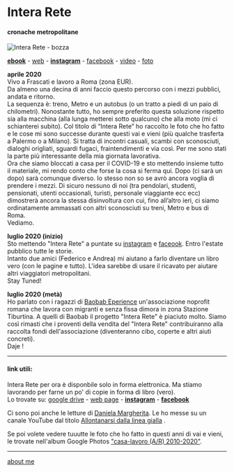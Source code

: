 # Intera Rete  
#### cronache metropolitane  


![](https://live.staticflickr.com/65535/50342340017_b4061393e8.jpg "Intera Rete - bozza")

[**ebook**](https://docs.google.com/document/d/1PV7WbbdWiHOb4LGqKyP_v74guc3X_x8mVvlGyGiRBqY/edit?usp=sharing) - [web](https://docs.google.com/document/d/e/2PACX-1vQRwiANaom26EhtbYZtutYeL-2fAjymjrPLMVab8JFhXCJS-6tZhbRlzBT5uN64oruOdjbD5KI3Oofl/pub) -  [**instagram**](https://www.instagram.com/InteraRete/) - [facebook](https://www.facebook.com/InteraReteFB) - [video](https://www.youtube.com/channel/UC8B2bq3VdPtSeLzryWwNAlQ) - [foto](https://photos.app.goo.gl/px1VuYtnZLgSsTGAA)  
 

**aprile 2020**  
Vivo a Frascati e lavoro a Roma (zona EUR).  
Da almeno una decina di anni faccio questo percorso con i mezzi pubblici, andata e ritorno.   
La sequenza è: treno, Metro e un autobus (o un tratto a piedi di un paio di chilometri). Nonostante tutto, ho sempre preferito questa soluzione rispetto sia alla macchina (alla lunga metterei sotto qualcuno) che alla moto (mi ci schianterei subito). Col titolo di “Intera Rete” ho raccolto le foto che ho fatto e le cose mi sono successe durante questi vai e vieni (più qualche trasferta a Palermo o a Milano). Si tratta di incontri casuali, scambi con sconosciuti, dialoghi origliati, sguardi fugaci, fraintendimenti e via così. Per me sono stati la parte più interessante della mia giornata lavorativa.  
Ora che siamo bloccati a casa per il COVID-19 e sto mettendo insieme tutto il materiale, mi rendo conto che forse la cosa si ferma qui. Dopo (ci sarà un dopo) sarà comunque diverso. Io stesso non so se avrò ancora voglia di prendere i mezzi. Di sicuro nessuno di noi (tra pendolari, studenti, pensionati, utenti occasionali, turisti, personale viaggiante ecc ecc) dimostrerà ancora la stessa disinvoltura con cui, fino all’altro ieri, ci siamo ordinatamente ammassati con altri sconosciuti su treni, Metro e bus di Roma.  
Vediamo.

**luglio 2020 (inizio)**  
Sto mettendo "Intera Rete" a puntate su [instagram](https://www.instagram.com/InteraRete/) e [faceook](https://www.facebook.com/InteraReteFB). Entro l'estate pubblico tutte le storie.  
Intanto due amici (Federico e Andrea) mi aiutano a farlo diventare un libro vero (con le pagine e  tutto). L'idea sarebbe di usare il ricavato per aiutare altri viaggiatori metropolitani.  
Stay Tuned!  

**luglio 2020 (metà)**  
Ho parlato con i ragazzi di [Baobab Eperience](https://baobabexperience.org/) un'associazione noprofit romana che lavora con migranti e senza fissa dimora in zona Stazione Tiburtina. A quelli di Baobab il progetto "Intera Rete" è piaciuto molto. Siamo così rimasti che i proventi della vendita del "Intera Rete" contribuiranno alla raccolta fondi dell'associazione (diventeranno cibo, coperte e altri aiuti concreti).  
Daje !

--- 
#### link utili:  

Intera Rete per ora è disponbile solo in forma elettronica. Ma stiamo lavorando per farne un po' di copie in forma di libro (vero).  
Lo trovate su: [google drive](https://docs.google.com/document/d/1PV7WbbdWiHOb4LGqKyP_v74guc3X_x8mVvlGyGiRBqY/edit?usp=sharing) - [web page](https://docs.google.com/document/d/e/2PACX-1vQRwiANaom26EhtbYZtutYeL-2fAjymjrPLMVab8JFhXCJS-6tZhbRlzBT5uN64oruOdjbD5KI3Oofl/pub) -  [**instagram**](https://www.instagram.com/InteraRete/) - [**facebook**](https://www.facebook.com/InteraReteFB)  

Ci sono poi anche le letture di [Daniela Margherita](https://sites.google.com/view/danielamargherita). Le ho messe su un canale YouTube dal titolo  [Allontanarsi dalla linea gialla](https://www.youtube.com/channel/UC8B2bq3VdPtSeLzryWwNAlQ) .   

Se poi volete vedere tuuutte le foto che ho fatto in questi anni di vai e vieni, le trovate nell'album Google Photos ["casa-lavoro (A/R) 2010-2020"](https://photos.app.goo.gl/px1VuYtnZLgSsTGAA).  


---    
[about me](https://about.me/cacioman)  
